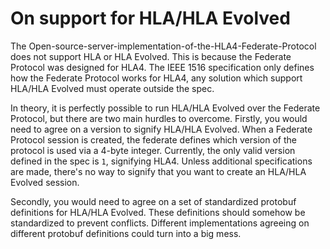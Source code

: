 # On support for HLA/HLA Evolved
The Open-source-server-implementation-of-the-HLA4-Federate-Protocol does not support HLA or HLA Evolved. This is
because the Federate Protocol was designed for HLA4. The IEEE 1516 specification only defines how the Federate
Protocol works for HLA4, any solution which support HLA/HLA Evolved must operate outside the spec.

In theory, it is perfectly possible to run HLA/HLA Evolved over the Federate Protocol, but there are two main hurdles
to overcome. Firstly, you would need to agree on a version to signify HLA/HLA Evolved. When a Federate Protocol session
is created, the federate defines which version of the protocol is used via a 4-byte integer. Currently, the only valid
version defined in the spec is `1`, signifying HLA4. Unless additional specifications are made, there's no way to
signify that you want to create an HLA/HLA Evolved session.

Secondly, you would need to agree on a set of standardized protobuf definitions for HLA/HLA Evolved. These definitions
should somehow be standardized to prevent conflicts. Different implementations agreeing on different protobuf
definitions could turn into a big mess.